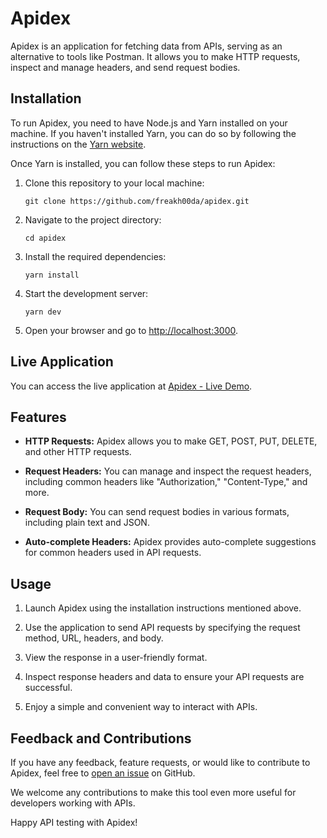# Apidex

Apidex is an application for fetching data from APIs, serving as an alternative to tools like Postman. It allows you to make HTTP requests, inspect and manage headers, and send request bodies.

## Installation

To run Apidex, you need to have Node.js and Yarn installed on your machine. If you haven't installed Yarn, you can do so by following the instructions on the [Yarn website](https://classic.yarnpkg.com/en/docs/install/).

Once Yarn is installed, you can follow these steps to run Apidex:

1. Clone this repository to your local machine:

   ```
   git clone https://github.com/freakh00da/apidex.git
   ```

2. Navigate to the project directory:

   ```
   cd apidex
   ```

3. Install the required dependencies:

   ```
   yarn install
   ```

4. Start the development server:

   ```
   yarn dev
   ```

5. Open your browser and go to [http://localhost:3000](http://localhost:3000).

## Live Application

You can access the live application at [Apidex - Live Demo](https://apidex.vercel.app).

## Features

- **HTTP Requests:** Apidex allows you to make GET, POST, PUT, DELETE, and other HTTP requests.

- **Request Headers:** You can manage and inspect the request headers, including common headers like "Authorization," "Content-Type," and more.

- **Request Body:** You can send request bodies in various formats, including plain text and JSON.

- **Auto-complete Headers:** Apidex provides auto-complete suggestions for common headers used in API requests.

## Usage

1. Launch Apidex using the installation instructions mentioned above.

2. Use the application to send API requests by specifying the request method, URL, headers, and body.

3. View the response in a user-friendly format.

4. Inspect response headers and data to ensure your API requests are successful.

5. Enjoy a simple and convenient way to interact with APIs.

## Feedback and Contributions

If you have any feedback, feature requests, or would like to contribute to Apidex, feel free to [open an issue](https://github.com/freakh00da/apidex/issues) on GitHub.

We welcome any contributions to make this tool even more useful for developers working with APIs.

Happy API testing with Apidex!
